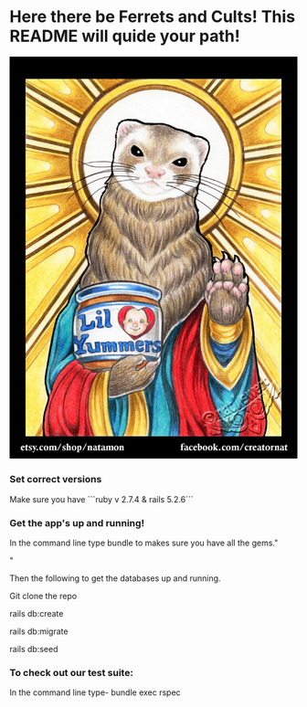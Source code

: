 <h1>   Here there be Ferrets and Cults! This README will quide your path! </h1>

![image](https://github.com/jwgalvin/relational_rails/blob/joeianmerged/Holy_Ferret.png)

<h3> Set correct versions</h2>
Make sure you have ```ruby v 2.7.4 & rails 5.2.6```
<h3> Get the app's up and running!</h3>
  <p>In the command line type bundle to makes sure you have all the gems."</p>"
  <p>Then the following to get the databases up and running.</p>
  <p>Git clone the repo</p>
  <p>rails db:create</p>
  <p>rails db:migrate</p>
  <p>rails db:seed</p>

<h3>To check out our test suite:</h3>
  <p>In the command line type- bundle exec rspec</p>
